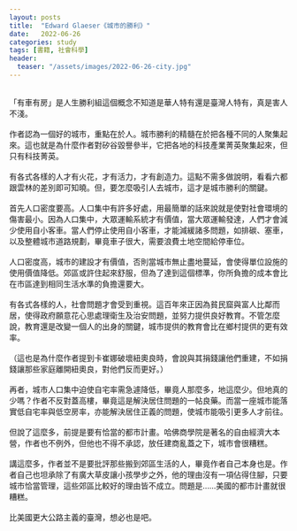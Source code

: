 ```yaml
---
layout: posts
title:  "Edward Glaeser《城市的勝利》"
date:   2022-06-26
categories: study
tags: [書籍, 社會科學]
header: 
  teaser: "/assets/images/2022-06-26-city.jpg"
---
```

<br>
「有車有房」是人生勝利組這個概念不知道是華人特有還是臺灣人特有，真是害人不淺。<br><br>
作者認為一個好的城市，重點在於人。城市勝利的精髓在於把各種不同的人聚集起來。這也就是為什麼作者對矽谷毀譽參半，它把各地的科技產業菁英聚集起來，但只有科技菁英。<br><br>
有各式各樣的人才有火花，才有活力，才有創造力。這點不需多做說明，看看六都跟雲林的差別即可知曉。但，要怎麼吸引人去城市，這才是城市勝利的關鍵。<br><br>
首先人口密度要高。人口集中有許多好處，用最簡單的話來說就是使對社會環境的傷害最小。因為人口集中，大眾運輸系統才有價值，當大眾運輸發達，人們才會減少使用自小客車。當人們停止使用自小客車，才能減緩諸多問題，如排碳、塞車，以及整體城市道路規劃，畢竟車子很大，需要浪費土地空間給停車位。<br><br>
人口密度高，城市的建設才有價值，否則當城市無止盡地蔓延，會使得單位設施的使用價值降低。郊區或許住起來舒服，但為了達到這個標準，你所負擔的成本會比在市區達到相同生活水準的負擔還要大。<br><br>
有各式各樣的人，社會問題才會受到重視。這百年來正因為貧民窟與富人比鄰而居，使得政府願意花心思處理衛生及治安問題，並努力提供良好教育。不管怎麼說，教育還是改變一個人的出身的關鍵，城市提供的教育會比在鄉村提供的更有效率。<br><br>
（這也是為什麼作者提到卡崔娜破壞紐奧良時，會說與其捐錢讓他們重建，不如捐錢讓那些家庭離開紐奧良，對他們反而更好。）<br><br>
再者，城市人口集中迫使自宅率需急遽降低，畢竟人那麼多，地這麼少。但地真的少嗎？作者不反對蓋高樓，畢竟這是解決居住問題的一帖良藥。而當一座城市能落實低自宅率與低空房率，亦能解決居住正義的問題，使城市能吸引更多人才前往。<br><br>
但說了這麼多，前提是要有恰當的都市計畫。哈佛商學院是著名的自由經濟大本營，作者也不例外，但他也不得不承認，放任建商亂蓋之下，城市會很糟糕。<br><br>
講這麼多，作者並不是要批評那些搬到郊區生活的人，畢竟作者自己本身也是。作者自己也坦承除了有廣大草皮讓小孩學步之外，他的理由沒有一項佔得住腳，只要城市恰當管理，這些郊區比較好的理由皆不成立。問題是……美國的都市計畫就很糟糕。<br><br>
比美國更大公路主義的臺灣，想必也是吧。<br><br>